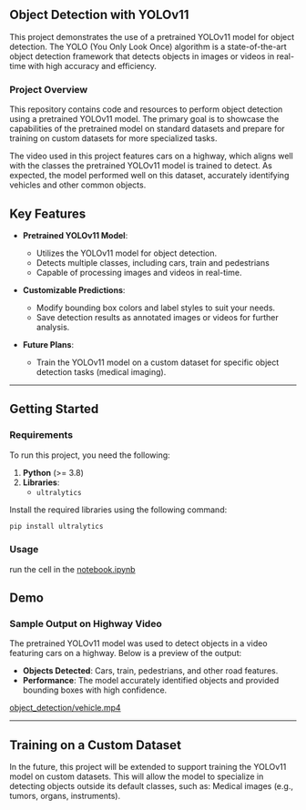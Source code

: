 ## **Object Detection with YOLOv11**

This project demonstrates the use of a pretrained YOLOv11 model for object detection. The YOLO (You Only Look Once) algorithm is a state-of-the-art object detection framework that detects objects in images or videos in real-time with high accuracy and efficiency.

### **Project Overview**

This repository contains code and resources to perform object detection using a pretrained YOLOv11 model. The primary goal is to showcase the capabilities of the pretrained model on standard datasets and prepare for training on custom datasets for more specialized tasks.

The video used in this project features cars on a highway, which aligns well with the classes the pretrained YOLOv11 model is trained to detect. As expected, the model performed well on this dataset, accurately identifying vehicles and other common objects.

## **Key Features**

- **Pretrained YOLOv11 Model**:

  - Utilizes the YOLOv11 model for object detection.
  - Detects multiple classes, including cars, train and pedestrians
  - Capable of processing images and videos in real-time.

- **Customizable Predictions**:

  - Modify bounding box colors and label styles to suit your needs.
  - Save detection results as annotated images or videos for further analysis.

- **Future Plans**:
  - Train the YOLOv11 model on a custom dataset for specific object detection tasks (medical imaging).

---

## **Getting Started**

### **Requirements**

To run this project, you need the following:

1. **Python** (>= 3.8)
2. **Libraries**:
   - `ultralytics`

Install the required libraries using the following command:

```bash
pip install ultralytics
```

### **Usage**

run the cell in the [notebook.ipynb](notebook.ipynb)

## **Demo**

### **Sample Output on Highway Video**

The pretrained YOLOv11 model was used to detect objects in a video featuring cars on a highway. Below is a preview of the output:

- **Objects Detected**: Cars, train, pedestrians, and other road features.
- **Performance**: The model accurately identified objects and provided bounding boxes with high confidence.

[object_detection/vehicle.mp4](object_detection/vehicle.mp4)

---

## **Training on a Custom Dataset**

In the future, this project will be extended to support training the YOLOv11 model on custom datasets. This will allow the model to specialize in detecting objects outside its default classes, such as: Medical images (e.g., tumors, organs, instruments).
